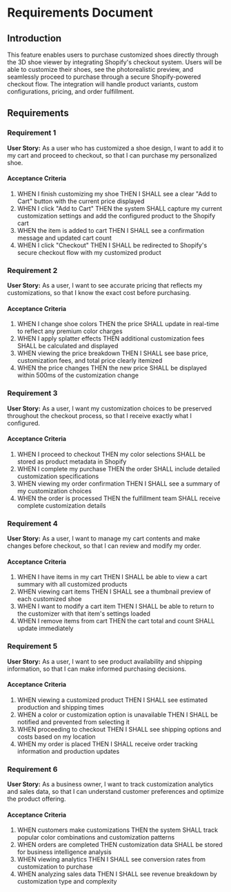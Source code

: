 # Requirements Document

## Introduction

This feature enables users to purchase customized shoes directly through the 3D shoe viewer by integrating Shopify's checkout system. Users will be able to customize their shoes, see the photorealistic preview, and seamlessly proceed to purchase through a secure Shopify-powered checkout flow. The integration will handle product variants, custom configurations, pricing, and order fulfillment.

## Requirements

### Requirement 1

**User Story:** As a user who has customized a shoe design, I want to add it to my cart and proceed to checkout, so that I can purchase my personalized shoe.

#### Acceptance Criteria

1. WHEN I finish customizing my shoe THEN I SHALL see a clear "Add to Cart" button with the current price displayed
2. WHEN I click "Add to Cart" THEN the system SHALL capture my current customization settings and add the configured product to the Shopify cart
3. WHEN the item is added to cart THEN I SHALL see a confirmation message and updated cart count
4. WHEN I click "Checkout" THEN I SHALL be redirected to Shopify's secure checkout flow with my customized product

### Requirement 2

**User Story:** As a user, I want to see accurate pricing that reflects my customizations, so that I know the exact cost before purchasing.

#### Acceptance Criteria

1. WHEN I change shoe colors THEN the price SHALL update in real-time to reflect any premium color charges
2. WHEN I apply splatter effects THEN additional customization fees SHALL be calculated and displayed
3. WHEN viewing the price breakdown THEN I SHALL see base price, customization fees, and total price clearly itemized
4. WHEN the price changes THEN the new price SHALL be displayed within 500ms of the customization change

### Requirement 3

**User Story:** As a user, I want my customization choices to be preserved throughout the checkout process, so that I receive exactly what I configured.

#### Acceptance Criteria

1. WHEN I proceed to checkout THEN my color selections SHALL be stored as product metadata in Shopify
2. WHEN I complete my purchase THEN the order SHALL include detailed customization specifications
3. WHEN viewing my order confirmation THEN I SHALL see a summary of my customization choices
4. WHEN the order is processed THEN the fulfillment team SHALL receive complete customization details

### Requirement 4

**User Story:** As a user, I want to manage my cart contents and make changes before checkout, so that I can review and modify my order.

#### Acceptance Criteria

1. WHEN I have items in my cart THEN I SHALL be able to view a cart summary with all customized products
2. WHEN viewing cart items THEN I SHALL see a thumbnail preview of each customized shoe
3. WHEN I want to modify a cart item THEN I SHALL be able to return to the customizer with that item's settings loaded
4. WHEN I remove items from cart THEN the cart total and count SHALL update immediately

### Requirement 5

**User Story:** As a user, I want to see product availability and shipping information, so that I can make informed purchasing decisions.

#### Acceptance Criteria

1. WHEN viewing a customized product THEN I SHALL see estimated production and shipping times
2. WHEN a color or customization option is unavailable THEN I SHALL be notified and prevented from selecting it
3. WHEN proceeding to checkout THEN I SHALL see shipping options and costs based on my location
4. WHEN my order is placed THEN I SHALL receive order tracking information and production updates

### Requirement 6

**User Story:** As a business owner, I want to track customization analytics and sales data, so that I can understand customer preferences and optimize the product offering.

#### Acceptance Criteria

1. WHEN customers make customizations THEN the system SHALL track popular color combinations and customization patterns
2. WHEN orders are completed THEN customization data SHALL be stored for business intelligence analysis
3. WHEN viewing analytics THEN I SHALL see conversion rates from customization to purchase
4. WHEN analyzing sales data THEN I SHALL see revenue breakdown by customization type and complexity